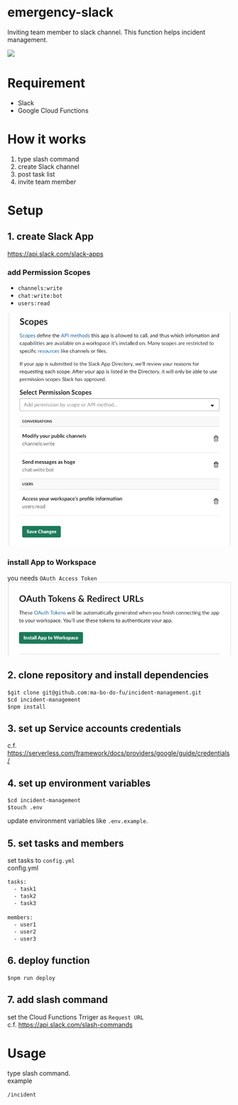 # emergency-slack
Inviting team member to slack channel.
This function helps incident management.

![](./images/usage.gif)

# Requirement
- Slack
- Google Cloud Functions

# How it works
1. type slash command
2. create Slack channel
3. post task list
4. invite team member

# Setup
## 1. create Slack App
https://api.slack.com/slack-apps
### add Permission Scopes
- `channels:write`
- `chat:write:bot`
- `users:read`

![](./images/permission_scopes.png)
### install App to Workspace
you needs `OAuth Access Token`  
![](./images/install_app.png)
## 2. clone repository and install dependencies
```
$git clone git@github.com:ma-bo-do-fu/incident-management.git
$cd incident-management
$npm install
```
## 3. set up Service accounts credentials
c.f. https://serverless.com/framework/docs/providers/google/guide/credentials/
## 4. set up environment variables
```
$cd incident-management
$touch .env
```
update environment variables like `.env.example`.  
## 5. set tasks and members
set tasks to `config.yml`  
config.yml
```
tasks:
  - task1
  - task2
  - task3

members:
  - user1
  - user2
  - user3

```
## 6. deploy function
```
$npm run deploy
```
## 7. add slash command
set the Cloud Functions Trriger as `Request URL`  
c.f. https://api.slack.com/slash-commands
# Usage
type slash command.  
example
```
/incident
```


